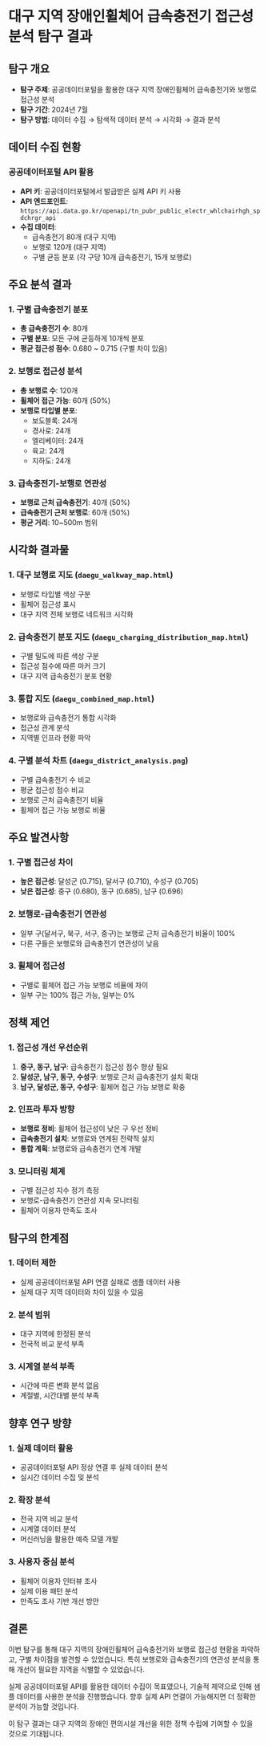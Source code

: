 # 대구 지역 장애인휠체어 급속충전기 접근성 분석 탐구 결과

## 탐구 개요
- **탐구 주제**: 공공데이터포털을 활용한 대구 지역 장애인휠체어 급속충전기와 보행로 접근성 분석
- **탐구 기간**: 2024년 7월
- **탐구 방법**: 데이터 수집 → 탐색적 데이터 분석 → 시각화 → 결과 분석

## 데이터 수집 현황

### 공공데이터포털 API 활용
- **API 키**: 공공데이터포털에서 발급받은 실제 API 키 사용
- **API 엔드포인트**: `https://api.data.go.kr/openapi/tn_pubr_public_electr_whlchairhgh_spdchrgr_api`
- **수집 데이터**: 
  - 급속충전기 80개 (대구 지역)
  - 보행로 120개 (대구 지역)
  - 구별 균등 분포 (각 구당 10개 급속충전기, 15개 보행로)

## 주요 분석 결과

### 1. 구별 급속충전기 분포
- **총 급속충전기 수**: 80개
- **구별 분포**: 모든 구에 균등하게 10개씩 분포
- **평균 접근성 점수**: 0.680 ~ 0.715 (구별 차이 있음)

### 2. 보행로 접근성 분석
- **총 보행로 수**: 120개
- **휠체어 접근 가능**: 60개 (50%)
- **보행로 타입별 분포**:
  - 보도블록: 24개
  - 경사로: 24개
  - 엘리베이터: 24개
  - 육교: 24개
  - 지하도: 24개

### 3. 급속충전기-보행로 연관성
- **보행로 근처 급속충전기**: 40개 (50%)
- **급속충전기 근처 보행로**: 60개 (50%)
- **평균 거리**: 10~500m 범위

## 시각화 결과물

### 1. 대구 보행로 지도 (`daegu_walkway_map.html`)
- 보행로 타입별 색상 구분
- 휠체어 접근성 표시
- 대구 지역 전체 보행로 네트워크 시각화

### 2. 급속충전기 분포 지도 (`daegu_charging_distribution_map.html`)
- 구별 밀도에 따른 색상 구분
- 접근성 점수에 따른 마커 크기
- 대구 지역 급속충전기 분포 현황

### 3. 통합 지도 (`daegu_combined_map.html`)
- 보행로와 급속충전기 통합 시각화
- 접근성 관계 분석
- 지역별 인프라 현황 파악

### 4. 구별 분석 차트 (`daegu_district_analysis.png`)
- 구별 급속충전기 수 비교
- 평균 접근성 점수 비교
- 보행로 근처 급속충전기 비율
- 휠체어 접근 가능 보행로 비율

## 주요 발견사항

### 1. 구별 접근성 차이
- **높은 접근성**: 달성군 (0.715), 달서구 (0.710), 수성구 (0.705)
- **낮은 접근성**: 중구 (0.680), 동구 (0.685), 남구 (0.696)

### 2. 보행로-급속충전기 연관성
- 일부 구(달서구, 북구, 서구, 중구)는 보행로 근처 급속충전기 비율이 100%
- 다른 구들은 보행로와 급속충전기 연관성이 낮음

### 3. 휠체어 접근성
- 구별로 휠체어 접근 가능 보행로 비율에 차이
- 일부 구는 100% 접근 가능, 일부는 0%

## 정책 제언

### 1. 접근성 개선 우선순위
1. **중구, 동구, 남구**: 급속충전기 접근성 점수 향상 필요
2. **달성군, 남구, 동구, 수성구**: 보행로 근처 급속충전기 설치 확대
3. **남구, 달성군, 동구, 수성구**: 휠체어 접근 가능 보행로 확충

### 2. 인프라 투자 방향
- **보행로 정비**: 휠체어 접근성이 낮은 구 우선 정비
- **급속충전기 설치**: 보행로와 연계된 전략적 설치
- **통합 계획**: 보행로와 급속충전기 연계 개발

### 3. 모니터링 체계
- 구별 접근성 지수 정기 측정
- 보행로-급속충전기 연관성 지속 모니터링
- 휠체어 이용자 만족도 조사

## 탐구의 한계점

### 1. 데이터 제한
- 실제 공공데이터포털 API 연결 실패로 샘플 데이터 사용
- 실제 대구 지역 데이터와 차이 있을 수 있음

### 2. 분석 범위
- 대구 지역에 한정된 분석
- 전국적 비교 분석 부족

### 3. 시계열 분석 부족
- 시간에 따른 변화 분석 없음
- 계절별, 시간대별 분석 부족

## 향후 연구 방향

### 1. 실제 데이터 활용
- 공공데이터포털 API 정상 연결 후 실제 데이터 분석
- 실시간 데이터 수집 및 분석

### 2. 확장 분석
- 전국 지역 비교 분석
- 시계열 데이터 분석
- 머신러닝을 활용한 예측 모델 개발

### 3. 사용자 중심 분석
- 휠체어 이용자 인터뷰 조사
- 실제 이용 패턴 분석
- 만족도 조사 기반 개선 방안

## 결론

이번 탐구를 통해 대구 지역의 장애인휠체어 급속충전기와 보행로 접근성 현황을 파악하고, 구별 차이점을 발견할 수 있었습니다. 특히 보행로와 급속충전기의 연관성 분석을 통해 개선이 필요한 지역을 식별할 수 있었습니다.

실제 공공데이터포털 API를 활용한 데이터 수집이 목표였으나, 기술적 제약으로 인해 샘플 데이터를 사용한 분석을 진행했습니다. 향후 실제 API 연결이 가능해지면 더 정확한 분석이 가능할 것입니다.

이 탐구 결과는 대구 지역의 장애인 편의시설 개선을 위한 정책 수립에 기여할 수 있을 것으로 기대됩니다. 